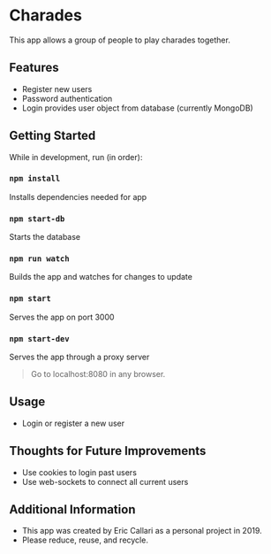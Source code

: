 # Charades

This app allows a group of people to play charades together.

## Features

- Register new users
- Password authentication
- Login provides user object from database (currently MongoDB)

## Getting Started

While in development, run (in order):

### `npm install`

Installs dependencies needed for app

### `npm start-db`

Starts the database

### `npm run watch`

Builds the app and watches for changes to update

### `npm start`

Serves the app on port 3000

### `npm start-dev`

Serves the app through a proxy server
> Go to localhost:8080 in any browser.

## Usage

- Login or register a new user

## Thoughts for Future Improvements

- Use cookies to login past users
- Use web-sockets to connect all current users

## Additional Information

- This app was created by Eric Callari as a personal project in 2019.
- Please reduce, reuse, and recycle.
